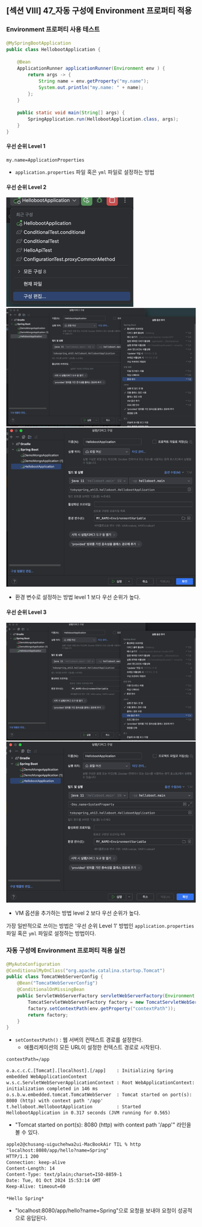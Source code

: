 ## [섹션 VIII] 47_자동 구성에 Environment 프로퍼티 적용

### Environment 프로퍼티 사용 테스트
```java
@MySpringBootApplication
public class HellobootApplication {

    @Bean
    ApplicationRunner applicationRunner(Environment env ) {
        return args -> {
            String name = env.getProperty("my.name");
            System.out.println("my.name: " + name);
        };
    }

    public static void main(String[] args) {
        SpringApplication.run(HellobootApplication.class, args);
    }
}
```

#### 우선 순위 Level 1
```properties
my.name=ApplicationProperties
```
- `application.properties` 파일 혹은 `yml` 파일로 설정하는 방법

#### 우선 순위 Level 2
![환경 변수 설정 1](08_47_01.png)
![환경 변수 설정 2](08_47_02.png)
![환경 변수 설정 3](08_47_03.png)
- 환경 변수로 설정하는 방법 level 1 보다 우선 순위가 높다.

#### 우선 순위 Level 3
![VM 옵션 추가 1](08_47_04.png)
![VM 옵션 추가 2](08_47_05.png)
- VM 옵션을 추가하는 방법 level 2 보다 우선 순위가 높다.

가장 일반적으로 쓰이는 방법은 '우선 순위 Level 1' 방법인 `application.properties` 파일 혹은 `yml` 파일로 설정하는 방법이다.

### 자동 구성에 Environment 프로퍼티 적용 실전
```java
@MyAutoConfiguration
@ConditionalMyOnClass("org.apache.catalina.startup.Tomcat")
public class TomcatWebServerConfig {
    @Bean("TomcatWebServerConfig")
    @ConditionalOnMissingBean
    public ServletWebServerFactory servletWebServerFactory(Environment env) {
        TomcatServletWebServerFactory factory = new TomcatServletWebServerFactory();
        factory.setContextPath(env.getProperty("contextPath"));
        return factory;
    }
}
```
- `setContextPath()` : 웹 서버의 컨텍스트 경로를 설정한다.
  - 애플리케이션의 모든 URL이 설정한 컨텍스트 경로로 시작된다.

```properties
contextPath=/app
```

```
o.a.c.c.C.[Tomcat].[localhost].[/app]    : Initializing Spring embedded WebApplicationContext
w.s.c.ServletWebServerApplicationContext : Root WebApplicationContext: initialization completed in 146 ms
o.s.b.w.embedded.tomcat.TomcatWebServer  : Tomcat started on port(s): 8080 (http) with context path '/app'
t.helloboot.HellobootApplication         : Started HellobootApplication in 0.317 seconds (JVM running for 0.565)
```
- "Tomcat started on port(s): 8080 (http) with context path '/app'" 라인을 볼 수 있다.

```
apple2@chusang-uiguchehwa2ui-MacBookAir TIL % http "localhost:8080/app/hello?name=Spring"                                                           
HTTP/1.1 200 
Connection: keep-alive
Content-Length: 14
Content-Type: text/plain;charset=ISO-8859-1
Date: Tue, 01 Oct 2024 15:53:14 GMT
Keep-Alive: timeout=60

*Hello Spring*
```
- "localhost:8080/app/hello?name=Spring"으로 요청을 보내야 요청이 성공적으로 응답된다.